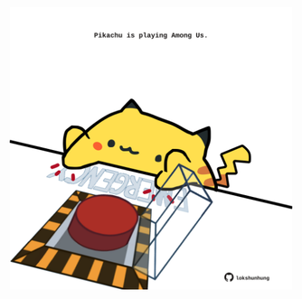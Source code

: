 <!-- built at 09/08/2024, 20:00:50 UTC -->
<p align="center">
  <img width="500" height="500" src="./ReadmeImage.svg">
</p>
